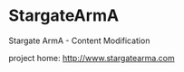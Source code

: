 StargateArmA
============

Stargate ArmA - Content Modification


project home: http://www.stargatearma.com

